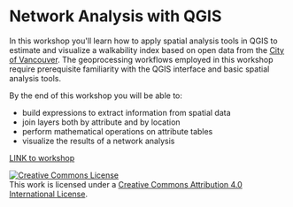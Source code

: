 # Network Analysis with QGIS

In this workshop you'll learn how to apply spatial analysis tools in QGIS to estimate and visualize a walkability index based on open data from the [City of Vancouver](https://opendata.vancouver.ca/pages/home/). The geoprocessing workflows employed in this workshop require prerequisite familiarity with the QGIS interface and basic spatial analysis tools. 

By the end of this workshop you will be able to:

- build expressions to extract information from spatial data
- join layers both by attribute and by location
- perform mathematical operations on attribute tables
- visualize the results of a network analysis 

[LINK to workshop](https://ubc-library-rc.github.io/qgis-walkability/)

<a rel="license" href="http://creativecommons.org/licenses/by/4.0/"><img alt="Creative Commons License" style="border-width:0" src="https://i.creativecommons.org/l/by/4.0/88x31.png" /></a><br />This work is licensed under a <a rel="license" href="http://creativecommons.org/licenses/by/4.0/">Creative Commons Attribution 4.0 International License</a>.
